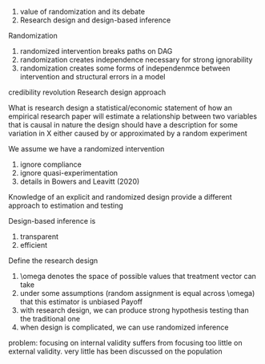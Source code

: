1. value of randomization and its debate
2. Research design and design-based inference

Randomization
1. randomized intervention breaks paths on DAG
2. randomization creates independence necessary for strong ignorability
3. randomization creates some forms of independenmce between intervention and structural errors in a model

 credibility revolution
 Research design approach
 
What is research design
a statistical/economic statement of how an empirical research paper will estimate a relationship between two variables that is causal in nature
the design should have a description for some variation in X either caused by or approximated by a random experiment

We assume we have a randomized intervention
1. ignore compliance
2. ignore quasi-experimentation
3. details in Bowers and Leavitt (2020)

Knowledge of an explicit and randomized design provide a different approach to estimation and testing

Design-based inference is 
1. transparent
2. efficient

Define the research design
1. \omega denotes the space of possible values that treatment vector can take
2.  under some assumptions (random assignment is equal across \omega) that this estimator is unbiased
Payoff 
1. with research design, we can produce strong hypothesis testing than the traditional one
2. when design is complicated, we can use randomized inference

problem: focusing on internal validity suffers from focusing too little on external validity. very little has been discussed on the population
